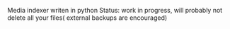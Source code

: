 Media indexer writen in python
Status: work in progress, will probably not delete all your files( external backups are encouraged)